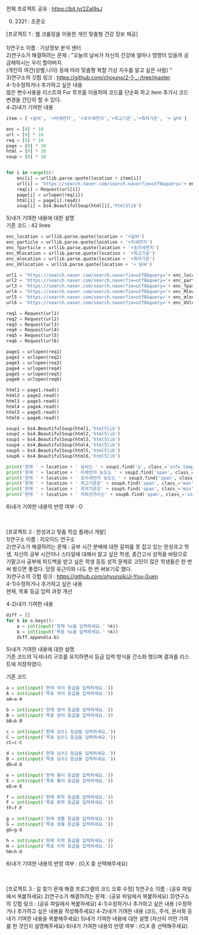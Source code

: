 전체 프로젝트 공유 : https://bit.ly/2ZaI9sJ

0. 2321 : 조준오

[프로젝트 1 : 웹 크롤링을 이용한 개인 맞춤형 건강 정보 제공] <BR><BR>
1)연구소 이름 : 기상정보 분석 센터 <BR>
2)연구소가 해결하려는 문제 : "오늘의 날씨가 자신의 건강에 얼마나 영향이 있을까 궁금해하시는 우리 할아버지<BR>
(개인의 여건(성별,나이) 등에 따라 맞춤형 복합 기상 지수를  알고 싶은 사람)
" <BR>
3)연구소의 깃헙 링크 : https://github.com/chojuno/2-1-_-/tree/master <BR>
4-1)수정하거나 추가하고 싶은 내용 <BR>
많은 변수사용을 리스트와 For 루프를 이용하여 코드를 단순화 하고 item 추가시 코드 변경을 간단히 할 수 있다. <BR>
4-2)내가 기여한 내용<BR>

```python
item = ['+날씨', '+미세먼지', '+초미세먼지','+최고기온','+최저기온', '+ 날씨']

enc = [0] * 10
url = [0] * 10
req = [0] * 10
page = [0] * 10
html = [0] * 10
soup = [0] * 10


for i in range(6): 
    enc[i] = urllib.parse.quote(location + item[i])
    url[i] = 'https://search.naver.com/search.naver?ie=utf8&query='+ enc[i]
    req[i] = Request(url[i])
    page[i] = urlopen(req[i])
    html[i] = page[i].read()    
    soup[i] = bs4.BeautifulSoup(html[i],'html5lib')
```

5)내가 기여한 내용에 대한 설명<BR>
기존 코드 : 42 lines <BR>
```python
enc_location = urllib.parse.quote(location + '+날씨')
enc_particle = urllib.parse.quote(location + '+미세먼지')
enc_fparticle = urllib.parse.quote(location + '+초미세먼지')
enc_Mlocation = urllib.parse.quote(location + '+최고기온')
enc_mlocation = urllib.parse.quote(location + '+최저기온')
enc_UVlocation = urllib.parse.quote(location + '+ 날씨')

url1 = 'https://search.naver.com/search.naver?ie=utf8&query='+ enc_location
url2 = 'https://search.naver.com/search.naver?ie=utf8&query='+ enc_particle
url3 = 'https://search.naver.com/search.naver?ie=utf8&query='+ enc_fparticle
url4 = 'https://search.naver.com/search.naver?ie=utf8&query='+ enc_Mlocation 
url5 = 'https://search.naver.com/search.naver?ie=utf8&query='+ enc_mlocation
url6 = 'https://search.naver.com/search.naver?ie=utf8&query='+ enc_UVlocation

req1 = Request(url1)
req2 = Request(url2)
req3 = Request(url3)
req4 = Request(url4)
req5 = Request(url5)
req6 = Request(url6)

page1 = urlopen(req1)
page2 = urlopen(req2)
page3 = urlopen(req3)
page4 = urlopen(req4)
page5 = urlopen(req5)
page6 = urlopen(req6)

html1 = page1.read()
html2 = page2.read()
html3 = page3.read()
html4 = page4.read()
html5 = page5.read()
html6 = page6.read()

soup1 = bs4.BeautifulSoup(html1,'html5lib')
soup2 = bs4.BeautifulSoup(html2,'html5lib')
soup3 = bs4.BeautifulSoup(html3,'html5lib')
soup4 = bs4.BeautifulSoup(html4,'html5lib')
soup5 = bs4.BeautifulSoup(html5,'html5lib')
soup6 = bs4.BeautifulSoup(html6,'html5lib')

print('현재 ' + location + ' 날씨는 ' + soup1.find('p', class_='info_temperature').find('span', class_='todaytemp').text + '도 입니다.')
print('현재 ' + location + ' 미세먼지 농도는 ' + soup2.find('span', class_='figure').find('em', class_='main_figure').text + ' 입니다.')
print('현재 ' + location + ' 초미세먼지 농도는 ' + soup3.find('span', class_='figure').find('em', class_='main_figure').text + ' 입니다.')
print('현재 ' + location + ' 최고기온은' + soup4.find('span', class_='max').find('span', class_='num').text + '도 입니다')
print('현재 ' + location + ' 최저기온은' + soup5.find('span', class_='min').find('span', class_='num').text + '도 입니다')
print('현재 ' + location + ' 자외선지수는' + soup6.find('span', class_='indicator').find('span', class_='num').text + '입니다')
```

6)내가 기여한 내용의 반영 여부 : O <BR><BR><BR>


[프로젝트 2 : 한성과고 맞춤 학습 플래너 개발]<BR>
1)연구소 이름 : 지오이드 연구소<BR>
2)연구소가 해결하려는 문제 : 공부 시간 분배에 대한 갈피를 못 잡고 있는 한성과고 학생, 자신의 공부 시간이나 스타일에 대해서 알고 싶은 학생,  중간고사 성적을 바탕으로 기말고사 공부에 피드백을 받고 싶은 학생 등등 성적 문제로 고민이 많은 학생들은 한 번 써 봤으면 좋겠다. 당장 유근이와 나도 한 번 써보기로 했다.<BR>
3)연구소의 깃헙 링크 : https://github.com/ohyunsik/Ji-You-Guen<BR>
4-1)수정하거나 추가하고 싶은 내용<BR>
현재, 목표 등급 입력 과정 개선

4-2)내가 기여한 내용<BR>
```python
diff = []
for k in o.keys():
    a = int(input('현재 %s을 입력하세요.' %k))
    b = int(input('목표 %s을 입력하세요.' %k))
    diff.append(a-b)
```
5)내가 기여한 내용에 대한 설명<BR>
기존 코드의 딕셔너리 구조를 유지하면서 등급 입력 방식을 간소화 했으며 결과를 리스트에 저장하였다. 

기존 코드
```python
a = int(input('현재 국어 등급을 입력하세요.'))
A = int(input('목표 국어 등급을 입력하세요.'))
aA=a-A

b = int(input('현재 영어 등급을 입력하세요.'))
B = int(input('목표 영어 등급을 입력하세요.'))
bB=b-B

c = int(input('현재 심수1 등급을 입력하세요.'))
C = int(input('목표 심수1 등급을 입력하세요.'))
cC=c-C

d = int(input('현재 심수2 등급을 입력하세요.'))
D = int(input('목표 심수2 등급을 입력하세요.'))
dD=d-D

e = int(input('현재 물리 등급을 입력하세요.'))
E = int(input('목표 물리 등급을 입력하세요.'))
eE=e-E

f = int(input('현재 화학 등급을 입력하세요.'))
F = int(input('목표 화학 등급을 입력하세요.'))
fF=f-F

g = int(input('현재 생물 등급을 입력하세요.'))
G = int(input('목표 생물 등급을 입력하세요.'))
gG=g-G

h = int(input('현재 지학 등급을 입력하세요.'))
H = int(input('목표 지학 등급을 입력하세요.'))
hH=h-H

```
6)내가 기여한 내용의 반영 여부 : (O,X 중 선택해주세요)<BR><BR><BR>

[프로젝트 3 : 길 찾기 문제 해결 프로그램의 코드 오류 수정]
1)연구소 이름 : (공유 파일에서 복붙하세요)
2)연구소가 해결하려는 문제 : (공유 파일에서 복붙하세요)
3)연구소의 깃헙 링크 : (공유 파일에서 복붙하세요)
4-1)수정하거나 추가하고 싶은 내용
(수정하거나 추가하고 싶은 내용을 작성해주세요)
4-2)내가 기여한 내용
(코드, 주석, 문서화 등 내가 기여한 내용을 복붙해주세요)
5)내가 기여한 내용에 대한 설명
(자신이 어떤 기여를 한 것인지 설명해주세요)
6)내가 기여한 내용의 반영 여부 : (O,X 중 선택해주세요)
 
